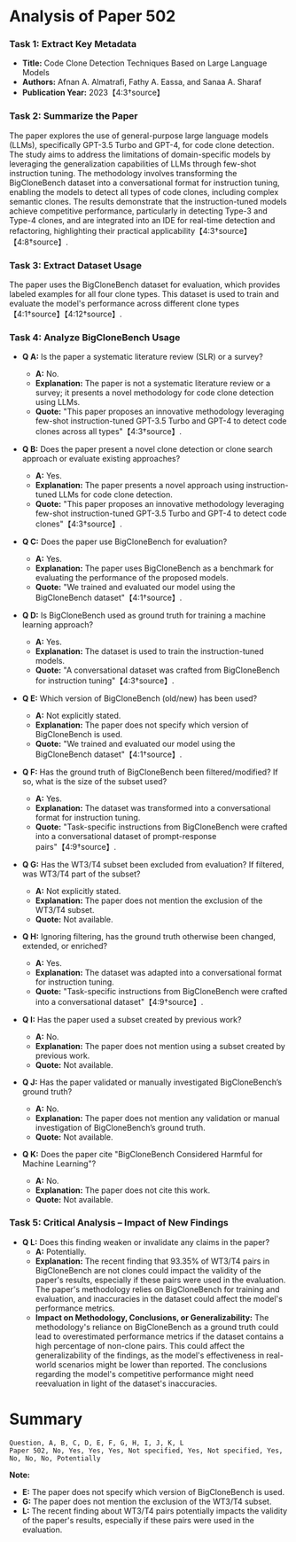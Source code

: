 # Analysis of Paper 502

### Task 1: Extract Key Metadata

- **Title:** Code Clone Detection Techniques Based on Large Language Models
- **Authors:** Afnan A. Almatrafi, Fathy A. Eassa, and Sanaa A. Sharaf
- **Publication Year:** 2023【4:3†source】

### Task 2: Summarize the Paper

The paper explores the use of general-purpose large language models (LLMs), specifically GPT-3.5 Turbo and GPT-4, for code clone detection. The study aims to address the limitations of domain-specific models by leveraging the generalization capabilities of LLMs through few-shot instruction tuning. The methodology involves transforming the BigCloneBench dataset into a conversational format for instruction tuning, enabling the models to detect all types of code clones, including complex semantic clones. The results demonstrate that the instruction-tuned models achieve competitive performance, particularly in detecting Type-3 and Type-4 clones, and are integrated into an IDE for real-time detection and refactoring, highlighting their practical applicability【4:3†source】【4:8†source】.

### Task 3: Extract Dataset Usage

The paper uses the BigCloneBench dataset for evaluation, which provides labeled examples for all four clone types. This dataset is used to train and evaluate the model's performance across different clone types【4:1†source】【4:12†source】.

### Task 4: Analyze BigCloneBench Usage

- **Q A:** Is the paper a systematic literature review (SLR) or a survey?
  - **A:** No.
  - **Explanation:** The paper is not a systematic literature review or a survey; it presents a novel methodology for code clone detection using LLMs.
  - **Quote:** "This paper proposes an innovative methodology leveraging few-shot instruction-tuned GPT-3.5 Turbo and GPT-4 to detect code clones across all types"【4:3†source】.

- **Q B:** Does the paper present a novel clone detection or clone search approach or evaluate existing approaches?
  - **A:** Yes.
  - **Explanation:** The paper presents a novel approach using instruction-tuned LLMs for code clone detection.
  - **Quote:** "This paper proposes an innovative methodology leveraging few-shot instruction-tuned GPT-3.5 Turbo and GPT-4 to detect code clones"【4:3†source】.

- **Q C:** Does the paper use BigCloneBench for evaluation?
  - **A:** Yes.
  - **Explanation:** The paper uses BigCloneBench as a benchmark for evaluating the performance of the proposed models.
  - **Quote:** "We trained and evaluated our model using the BigCloneBench dataset"【4:1†source】.

- **Q D:** Is BigCloneBench used as ground truth for training a machine learning approach?
  - **A:** Yes.
  - **Explanation:** The dataset is used to train the instruction-tuned models.
  - **Quote:** "A conversational dataset was crafted from BigCloneBench for instruction tuning"【4:3†source】.

- **Q E:** Which version of BigCloneBench (old/new) has been used?
  - **A:** Not explicitly stated.
  - **Explanation:** The paper does not specify which version of BigCloneBench is used.
  - **Quote:** "We trained and evaluated our model using the BigCloneBench dataset"【4:1†source】.

- **Q F:** Has the ground truth of BigCloneBench been filtered/modified? If so, what is the size of the subset used?
  - **A:** Yes.
  - **Explanation:** The dataset was transformed into a conversational format for instruction tuning.
  - **Quote:** "Task-specific instructions from BigCloneBench were crafted into a conversational dataset of prompt-response pairs"【4:9†source】.

- **Q G:** Has the WT3/T4 subset been excluded from evaluation? If filtered, was WT3/T4 part of the subset?
  - **A:** Not explicitly stated.
  - **Explanation:** The paper does not mention the exclusion of the WT3/T4 subset.
  - **Quote:** Not available.

- **Q H:** Ignoring filtering, has the ground truth otherwise been changed, extended, or enriched?
  - **A:** Yes.
  - **Explanation:** The dataset was adapted into a conversational format for instruction tuning.
  - **Quote:** "Task-specific instructions from BigCloneBench were crafted into a conversational dataset"【4:9†source】.

- **Q I:** Has the paper used a subset created by previous work?
  - **A:** No.
  - **Explanation:** The paper does not mention using a subset created by previous work.
  - **Quote:** Not available.

- **Q J:** Has the paper validated or manually investigated BigCloneBench’s ground truth?
  - **A:** No.
  - **Explanation:** The paper does not mention any validation or manual investigation of BigCloneBench’s ground truth.
  - **Quote:** Not available.

- **Q K:** Does the paper cite "BigCloneBench Considered Harmful for Machine Learning"?
  - **A:** No.
  - **Explanation:** The paper does not cite this work.
  - **Quote:** Not available.

### Task 5: Critical Analysis – Impact of New Findings

- **Q L:** Does this finding weaken or invalidate any claims in the paper?
  - **A:** Potentially.
  - **Explanation:** The recent finding that 93.35% of WT3/T4 pairs in BigCloneBench are not clones could impact the validity of the paper's results, especially if these pairs were used in the evaluation. The paper's methodology relies on BigCloneBench for training and evaluation, and inaccuracies in the dataset could affect the model's performance metrics.
  - **Impact on Methodology, Conclusions, or Generalizability:** The methodology's reliance on BigCloneBench as a ground truth could lead to overestimated performance metrics if the dataset contains a high percentage of non-clone pairs. This could affect the generalizability of the findings, as the model's effectiveness in real-world scenarios might be lower than reported. The conclusions regarding the model's competitive performance might need reevaluation in light of the dataset's inaccuracies.

# Summary

```plaintext
Question, A, B, C, D, E, F, G, H, I, J, K, L
Paper 502, No, Yes, Yes, Yes, Not specified, Yes, Not specified, Yes, No, No, No, Potentially
```

**Note:**  
- **E:** The paper does not specify which version of BigCloneBench is used.
- **G:** The paper does not mention the exclusion of the WT3/T4 subset.
- **L:** The recent finding about WT3/T4 pairs potentially impacts the validity of the paper's results, especially if these pairs were used in the evaluation.
